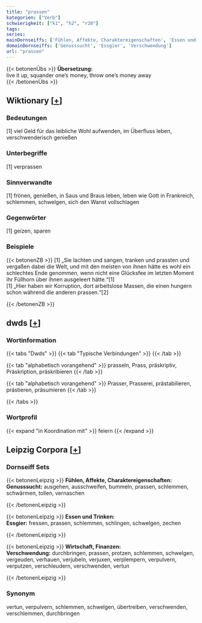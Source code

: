 ```yaml
---
title: "prassen"
kategorien: ["Verb"]
schwierigkeit: ["k1", "h2", "r20"]
tags:
series:
mainDornseiffs: ['Fühlen, Affekte, Charaktereigenschaften', 'Essen und Trinken', 'Wirtschaft, Finanzen']
domainDornseiffs: ['Genusssucht', 'Essgier', 'Verschwendung']
url: "prassen"
---
```


{{< betonenÜbs >}}
**Übersetzung:**  
live it up, squander one’s money, throw one’s money away  
{{< /betonenÜbs >}}

## Wiktionary [[+](https://de.wiktionary.org/wiki/prassen)]

### Bedeutungen
[1] viel Geld für das leibliche Wohl aufwenden, im Überfluss leben, verschwenderisch genießen  

### Unterbegriffe
[1] verprassen  

### Sinnverwandte
[1] frönen, genießen, in Saus und Braus leben, leben wie Gott in Frankreich, schlemmen, schwelgen, sich den Wanst vollschlagen  

### Gegenwörter
[1] geizen, sparen  

### Beispiele
{{< betonenZB >}}
[1] „Sie lachten und sangen, tranken und prassten und vergaßen dabei die Welt, und mit den meisten von ihnen hätte es wohl ein schlechtes Ende genommen, wenn nicht eine Glücksfee im letzten Moment ihr Füllhorn über ihnen ausgeleert hätte.“[1]  
[1] „Hier haben wir Korruption, dort arbeitslose Massen, die einen hungern schon während die anderen prassen.“[2]  

{{< /betonenZB >}}


## dwds [[+](https://www.dwds.de/wb/prassen)]

### Wortinformation
{{< tabs "Dwds" >}}
{{< tab "Typische Verbindungen" >}}
{{< /tab >}}

{{< tab "alphabetisch vorangehend" >}}
prasseln, Prass, präskriptiv, Präskription, präskribieren
{{< /tab >}}

{{< tab "alphabetisch vorangehend" >}}
Prasser, Prasserei, prästabilieren, prästieren, präsumieren
{{< /tab >}}

{{< /tabs >}}

### Wortprofil
{{< expand "in Koordination mit" >}} feiern {{< /expand >}}

## Leipzig Corpora [[+](https://corpora.uni-leipzig.de/en/res?word=prassen&corpusId=deu_newscrawl-public_2018)]

### Dornseiff Sets
{{< betonenLeipzig >}}
**Fühlen, Affekte, Charaktereigenschaften:**  
**Genusssucht:** ausgehen, ausschweifen, bummeln, prassen, schlemmen, schwärmen, tollen, vernaschen  

{{< /betonenLeipzig >}}


{{< betonenLeipzig >}}
**Essen und Trinken:**  
**Essgier:** fressen, prassen, schlemmen, schlingen, schwelgen, zechen  

{{< /betonenLeipzig >}}


{{< betonenLeipzig >}}
**Wirtschaft, Finanzen:**  
**Verschwendung:** durchbringen, prassen, protzen, schlemmen, schwelgen, vergeuden, verhauen, verjubeln, verjuxen, verplempern, verpulvern, verputzen, verschleudern, verschwenden, vertun  

{{< /betonenLeipzig >}}

### Synonym
vertun, verpulvern, schlemmen, schwelgen, übertreiben, verschwenden, verschlemmen, durchbringen

